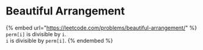 # Beautiful Arrangement

{% embed url="https://leetcode.com/problems/beautiful-arrangement/" %}
`perm[i]` is divisible by `i`.\
`i` is divisible by `perm[i]`.
{% endembed %}

